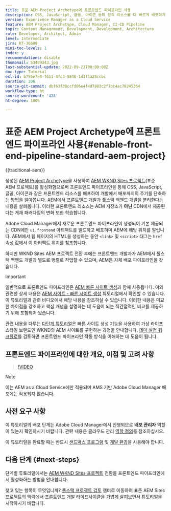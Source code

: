 ```yaml
---
title: 표준 AEM Project Archetype에 프론트엔드 파이프라인 사용
description: CSS, JavaScript, 글꼴, 아이콘 등의 정적 리소스를 더 빠르게 배포하기 위해 표준 AEM 프로젝트에 프론트엔드 파이프라인을 활성화하는 방법을 알아봅니다. 또한 AEM에서 프론트엔드 개발과 풀스택 백엔드 개발을 분리한다는 내용도 살펴봅니다.
version: Experience Manager as a Cloud Service
feature: AEM Project Archetype, Cloud Manager, CI-CD Pipeline
topic: Content Management, Development, Development, Architecture
role: Developer, Architect, Admin
level: Intermediate
jira: KT-10689
mini-toc-levels: 1
index: y
recommendations: disable
thumbnail: 53409343.jpg
last-substantial-update: 2022-09-23T00:00:00Z
doc-type: Tutorial
exl-id: b795e7e8-f611-4fc3-9846-1d3f1a28ccbc
duration: 206
source-git-commit: dbf63f30ccfd06e4f4d7883c2f7bc4ac78245364
workflow-type: ht
source-wordcount: '428'
ht-degree: 100%

---
```


# 표준 AEM Project Archetype에 프론트엔드 파이프라인 사용{#enable-front-end-pipeline-standard-aem-project}

{{traditional-aem}}

생성된 [AEM Project Archetype](https://github.com/adobe/aem-project-archetype)을 사용하여 [AEM WKND Sites 프로젝트](https://github.com/adobe/aem-guides-wknd)&#x200B;(표준 AEM 프로젝트)를 활성화함으로써 프론트엔드 파이프라인을 통해 CSS, JavaScript, 글꼴, 아이콘과 같은 프론트엔드 리소스를 배포하여 개발에서 배포까지의 주기를 단축하는 방법을 알아봅니다. AEM에서 프론트엔드 개발과 풀스택 백엔드 개발을 분리한다는 내용을 살펴봅니다. 이러한 프론트엔드 리소스는 AEM 저장소가 __아닌__ CDN에서 제공된다는 게재 패러다임의 변화 또한 학습합니다.


Adobe Cloud Manager에서 새로운 프론트엔드 파이프라인이 생성되어 기본 제공되는 CDN에만 `ui.frontend` 아티팩트를 빌드하고 배포하며 AEM에 해당 위치를 알립니다. AEM에서 웹 페이지의 HTML을 생성하는 동안 `<link>` 및 `<script>` 태그는 `href` 속성 값에서 이 아티팩트 위치를 참조합니다.

하지만 WKND Sites AEM 프로젝트 전환 후에는 프론트엔드 개발자가 AEM에서 풀스택 백엔드 개발과 별도로 병렬로 작업할 수 있으며, AEM은 자체 배포 파이프라인을 갖습니다.

>[!IMPORTANT]
>
>일반적으로 프론트엔드 파이프라인은 [AEM 빠른 사이트 생성](https://experienceleague.adobe.com/docs/experience-manager-cloud-service/content/sites/administering/site-creation/quick-site/overview.html?lang=ko)과 함께 사용됩니다. 이와 관련한 상세 내용은 [AEM 사이트 - 빠른 사이트 생성](https://experienceleague.adobe.com/docs/experience-manager-learn/getting-started-wknd-tutorial-develop/site-template/overview.html?lang=ko) 튜토리얼에서 확인할 수 있습니다. 이 튜토리얼과 관련 비디오에서 해당 내용을 참조하실 수 있습니다. 이러한 내용은 미묘한 차이점을 강조하고 핵심 개념을 설명하는 데 도움이 되는 직간접적인 비교를 제공하기 위해 포함되어 있습니다.


관련 내용을 다루는 [다단계 튜토리얼](https://experienceleague.adobe.com/docs/experience-manager-learn/getting-started-wknd-tutorial-develop/site-template/overview.html?lang=ko)은 빠른 사이트 생성 기능을 사용하여 가상 라이프스타일 브랜드인 WKND의 AEM 사이트를 구현하는 과정을 안내합니다. [테마 설정 워크플로](https://experienceleague.adobe.com/docs/experience-manager-learn/getting-started-wknd-tutorial-develop/site-template/theming.html?lang=ko)를 검토하면 프론트엔드 파이프라인 작동 방식을 이해하는 데 도움이 됩니다.

## 프론트엔드 파이프라인에 대한 개요, 이점 및 고려 사항

>[!VIDEO](https://video.tv.adobe.com/v/3409343?quality=12&learn=on)


>[!NOTE]
>
>이는 AEM as a Cloud Service에만 적용되며 AMS 기반 Adobe Cloud Manager 배포에는 적용되지 않습니다.

## 사전 요구 사항

이 튜토리얼의 배포 단계는 Adobe Cloud Manager에서 진행되므로 __배포 관리자__ 역할이 있는지 확인하시기 바랍니다. 관련 내용은 클라우드 관리 [역할 정의](https://experienceleague.adobe.com/docs/experience-manager-cloud-manager/content/requirements/users-and-roles.html?lang=ko#role-definitions)를 참조하십시오.

이 튜토리얼을 완료할 때는 반드시 [샌드박스 프로그램](https://experienceleague.adobe.com/docs/experience-manager-cloud-service/content/implementing/using-cloud-manager/programs/introduction-sandbox-programs.html?lang=ko) 및 [개발 환경](https://experienceleague.adobe.com/docs/experience-manager-cloud-service/content/implementing/using-cloud-manager/manage-environments.html?lang=ko)을 사용해야 합니다.

## 다음 단계 {#next-steps}

단계별 튜토리얼에서는 [AEM WKND Sites 프로젝트](https://github.com/adobe/aem-guides-wknd) 전환을 프론트엔드 파이프라인에서 활성화하는 방법을 안내합니다.

찾고 있는 항목이 무엇입니까? [풀스택 프로젝트 검토](review-uifrontend-module.md) 챕터로 이동하여 표준 AEM Sites 프로젝트의 맥락에서 프론트엔드 개발 라이프사이클을 가볍게 살펴보면서 튜토리얼을 시작하시기 바랍니다.
